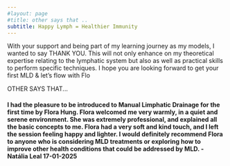 ```yaml
---
#layout: page
#title: other says that ..
subtitle: Happy Lymph = Healthier Immunity
---
```


With your support and being part of my learning journey as my models, I wanted to say THANK YOU. This will not only enhance on my theoretical expertise relating to the lymphatic system but also as well as practical skills to perform specific techniques. 
I hope you are looking forward to get your first MLD & let’s flow with Flo 

OTHER SAYS THAT...
#### I had the pleasure to be introduced to Manual Limphatic Drainage for the first time by Flora Hung. Flora welcomed me very warmly, in a quiet and serene environment. She was extremely professional, and explained all the basic concepts to me. Flora had a very soft and kind touch, and I left the session feeling happy and lighter. I would definitely recommend Flora to anyone who is considering MLD treatments or exploring how to improve other health conditions that could be addressed by MLD. - Natália Leal 17-01-2025






